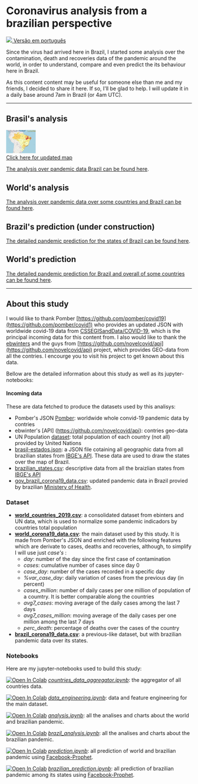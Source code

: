 # **Coronavirus analysis from a brazilian perspective**

[<img src="https://raw.githubusercontent.com/NovelCOVID/API/master/assets/flags/br.png" width="40"  />
Versão em português](README.md)

Since the virus had arrived here in Brazil, I started some analysis over the contamination, death and recoveries data of the pandemic around the world, in order to understand, compare and even predict the its behaviour here in Brazil.

As this content content may be useful for someone else than me and my friends, I decided to share it here. If so, I'll be glad to help.
I will update it in a daily base around 7am in Brazil (or 4am UTC).

------------------

## Brasil's analysis
[<img src="analysis/BrazilMap.png" width="80"  /> <br>Click here for updated map](analysis/BrazilMap.html)

[The analysis over pandemic data Brazil can be found here](analysis/README_EN.md).

## World's analysis
[The analysis over pandemic data over some countries and Brazil can be found here](analysis/README_WORLD_EN.md).

## Brazil's prediction (under construction)
[The detailed pandemic prediction for the states of Brazil can be found here](predictions/README_EN.md).

## World's prediction
[The detailed pandemic prediction for Brazil and overall of some countries can be found here](predictions/README_WORLD_EN.md).

------------------------------------

## About this study

I would like to thank Pomber [https://github.com/pomber/covid19](https://github.com/pomber/covid1) who provides an updated JSON with worldwide covid-19 data from [CSSEGISandData/COVID-19](https://github.com/CSSEGISandData/COVID-19), which is the principal incoming data for this content from. I also would like to thank the [ebwinters](https://github.com/NovelCOVID/API/commits?author=ebwinters) and the guys from [https://github.com/novelcovid/api](https://github.com/novelcovid/api) project, which provides GEO-data from all the contries.
I encourge you to visit his project to get known about this data.

Bellow are the detailed information about this study as well as its jupyter-notebooks:

#### Incoming data
These are data fetched to produce the datasets used by this analisys:
* Pomber's JSON [Pomber](https://github.com/pomber/covid19): worldwide whole convid-19 pandemic data by contries
* ebwinter's [API] (https://github.com/novelcovid/api): contries geo-data
* UN Population [dataset](#https://population.un.org/wpp/Download/Standard/CSV/): total population of each country (not all) provided by United Nations
* [brasil-estados.json](data/brasil-estados.json): a JSON file cotaining all geographic data from all brazilian states from [IBGE's API](https://servicodados.ibge.gov.br/api/v2/malhas/?formato=application/vnd.geo+json&resolucao=2). These data are used to draw the states over the map of Brazil.
* [brazilian_states.csv](data/brazilian_states.csv): descriptive data from all the braizlian states from [IBGE's API](https://servicodados.ibge.gov.br/api/v1/localidades/estados/)
* [gov_brazil_corona19_data.csv](data/gov_brazil_corona19_data.csv): updated pandemic data in Brazil provied by brazilian [Ministery of Health](https://covid.saude.gov.br/).

### Dataset
* **[world_countries_2019.csv](data/world_countries_2019.csv)**: a consolidated dataset from ebinters and UN data, which is used to normalize some pandemic indicadors by countries total population
* **[world_corona19_data.csv](data/world_corona19_data.csv)**: the main dataset used by this study. It is made from Pomber's JSON and enriched with the following features which are derivate to cases, deaths and recoveries, although, to simplify I will use just *case's* :
    * *day*: number of the day since the first case of contamination
    * *cases*: cumulative number of cases since day 0
    * *case_day*: number of the cases recorded in a specific day
    * *%var_case_day*: daily variation of cases from the previous day (in percent)
    * *cases_million*: number of daily cases per one million of population of a coumtry. It is better comparable along the countries
    * *avg7_cases*: moving average of the daily cases among the last 7 days 
    * *avg7_cases_million*: moving average of the daily cases per one million among the last 7 days 
    * *perc_death*: percentage of deaths over the cases of the country
* **[brazil_corona19_data.csv](data/brazil_corona19_data.csv)**: a previous-like dataset, but with brazilian pandemic data over its states. 

### Notebooks
Here are my jupyter-notebooks used to build this study:

[![Open In Colab](https://colab.research.google.com/assets/colab-badge.svg)](https://colab.research.google.com/github/rafaelcastellar/coronavirus/blob/master/notebooks/countries_data_aggregator.ipynb) *[countries_data_aggregator.ipynb](notebooks/countries_data_aggregator.ipynb)*: the aggregator of all countries data.

[![Open In Colab](https://colab.research.google.com/assets/colab-badge.svg)](https://colab.research.google.com/github/rafaelcastellar/coronavirus/blob/master/notebooks/data_engineering.ipynb) *[data_engineering.ipynb](notebooks/data_engineering.ipynb)*: data and feature engineering for the main dataset.

[![Open In Colab](https://colab.research.google.com/assets/colab-badge.svg)](https://colab.research.google.com/github/rafaelcastellar/coronavirus/blob/master/notebooks/analysis.ipynb) *[analysis.ipynb](notebooks/analysis.ipynb)*: all the analises and charts about the world and brazilian pandemic.

[![Open In Colab](https://colab.research.google.com/assets/colab-badge.svg)](https://colab.research.google.com/github/rafaelcastellar/coronavirus/blob/master/notebooks/brazil_analysis.ipynb) *[brazil_analysis.ipynb](notebooks/brazil_analysis.ipynb)*: all the analises and charts about the brazilian pandemic.

[![Open In Colab](https://colab.research.google.com/assets/colab-badge.svg)](https://colab.research.google.com/github/rafaelcastellar/coronavirus/blob/master/notebooks/prediction.ipynb) *[prediction.ipynb](notebooks/prediction.ipynb)*: all prediction of world and brazilian pandemic using [Facebook-Prophet](https://facebook.github.io/prophet/docs/quick_start.html).

[![Open In Colab](https://colab.research.google.com/assets/colab-badge.svg)](https://colab.research.google.com/github/rafaelcastellar/coronavirus/blob/master/notebooks/brazilian_prediction.ipynb) *[brazilian_prediction.ipynb](notebooks/brazilian_prediction.ipynb)*: all prediction of brazilian pandemic among its states using [Facebook-Prophet](https://facebook.github.io/prophet/docs/quick_start.html).